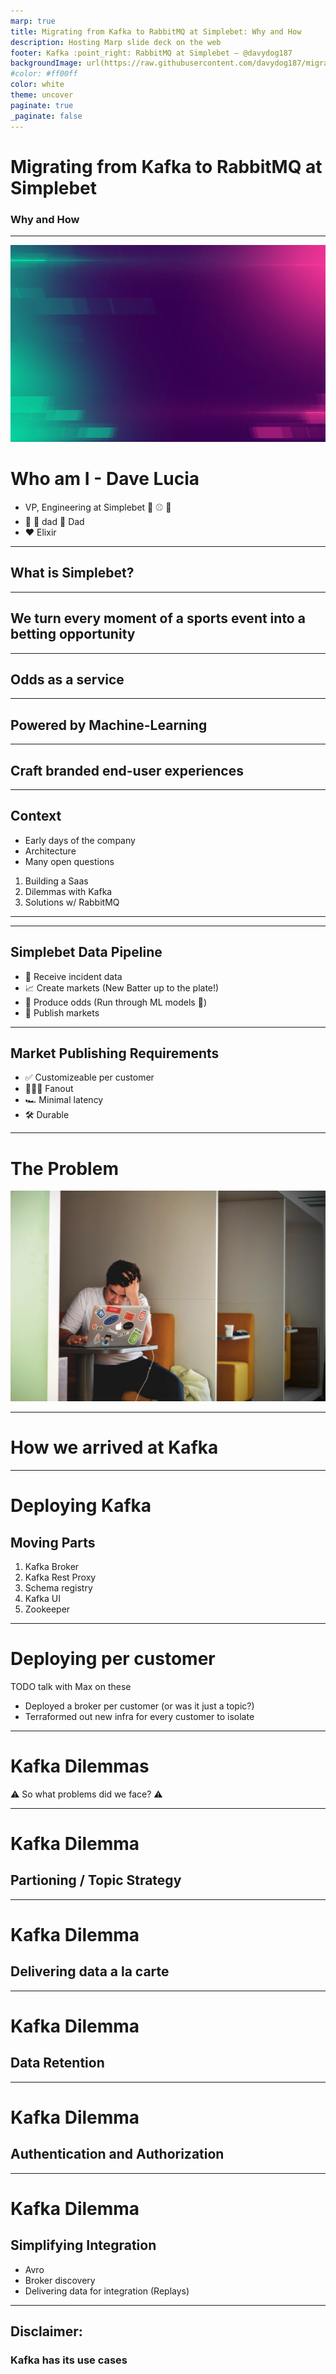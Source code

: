 ```yaml
---
marp: true
title: Migrating from Kafka to RabbitMQ at Simplebet: Why and How
description: Hosting Marp slide deck on the web
footer: Kafka :point_right: RabbitMQ at Simplebet — @davydog187
backgroundImage: url(https://raw.githubusercontent.com/davydog187/migrating_from_kafka/main/images/bg.png)
#color: #ff00ff
color: white
theme: uncover
paginate: true
_paginate: false
---
```


# Migrating from Kafka to RabbitMQ at Simplebet

### Why and How

<!-- My Notes -->

---
![bg](https://raw.githubusercontent.com/davydog187/migrating_from_kafka/main/images/bg.png)
# Who am I - Dave Lucia

<!-- color: white -->
* VP, Engineering at Simplebet :basketball: :baseball: :football:
* :dog: :dog: dad :baby: Dad
* :heart: Elixir

---
## What is Simplebet?

<!-- TODO show Simplebet logo and or website-->

<!--
Our mission is to power the future of fan engagement
-->
---
## We turn every moment of a sports event into a betting opportunity
<!-- TODO show image of the FanDuel PlayAction -->

---
## Odds as a service
<!-- TODO show an image of our data -->

<!-- 
Explain who our customers our (Enterprise)
Sport Coverage
Real-time nature
-->
---
## Powered by Machine-Learning

<!-- 
Possibly reference a slide from my Rust talk

Describe how we use machine learning
1. Years of historical data
2. Build features based of deep understanding of the game
3. Refer to the ML panel
-->
---
## Craft branded end-user experiences

<!-- TODO show image of the FanDuel PlayAction -->
---
## Context
* Early days of the company
* Architecture 
* Many open questions

1. Building a Saas
2. Dilemmas with Kafka
3. Solutions w/ RabbitMQ

<!-- TODO review this outline? -->
---
---
## Simplebet Data Pipeline
* :satellite: Receive incident data
* :chart_with_upwards_trend: Create markets (New Batter up to the plate!)
* :1234: Produce odds (Run through ML models :robot:)
* :rocket: Publish markets

<!-- Highlight the data flow of our application -->
---
## Market Publishing Requirements
* :white_check_mark: Customizeable per customer
* :family_man_girl_girl: Fanout
* :racing_car: Minimal latency
* :hammer_and_wrench: Durable

---
# The Problem

![w:600px](https://raw.githubusercontent.com/davydog187/migrating_from_kafka/main//images/problem.jpg)

<!--
TODO unsplash image

Needed a means to 

-->

---
# How we arrived at Kafka

---
# Deploying Kafka

## Moving Parts
1. Kafka Broker
2. Kafka Rest Proxy
3. Schema registry
4. Kafka UI
5. Zookeeper 

---
# Deploying per customer
TODO talk with Max on these
* Deployed a broker per customer (or was it just a topic?)
* Terraformed out new infra for every customer to isolate

---
# Kafka Dilemmas

:warning: So what problems did we face? :warning:

---
# Kafka Dilemma
## Partioning / Topic Strategy

<!--
One topic to rule them all?
A topic per sports match?
A topic per league?
A topic per market type?
-->

---
# Kafka Dilemma
## Delivering data a la carte

---
# Kafka Dilemma
## Data Retention



---
# Kafka Dilemma
## Authentication and Authorization


---
# Kafka Dilemma
## Simplifying Integration

- Avro
- Broker discovery
- Delivering data for integration (Replays)
---

## Disclaimer:
### Kafka has its use cases

<!-- Show a picture of Franz -->

<!-- 
* Plenty of valid usecases for Kafka for large data volume
* Useful for linearity and many consumers
* RabbitMQ is getting streams!
-->

